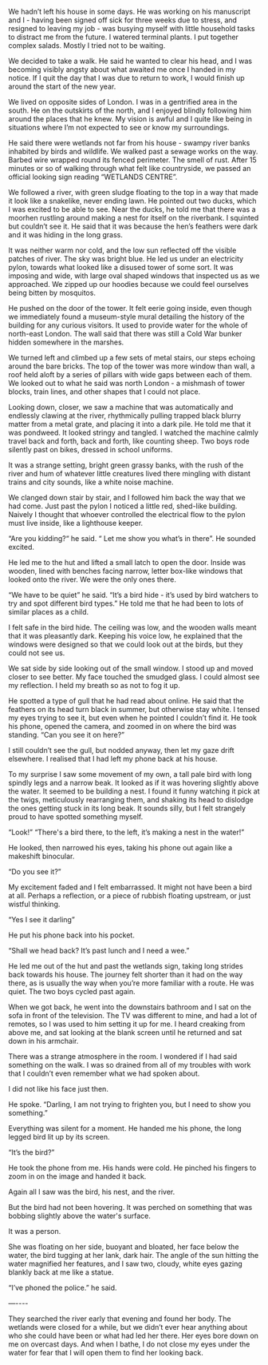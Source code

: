 We hadn’t left his house in some days. He was working on his manuscript and I - having been signed off sick for three weeks due to stress, and resigned to leaving my job - was busying myself with little household tasks to distract me from the future. I watered terminal plants. I put together complex salads. Mostly I tried not to be waiting. 



We decided to take a walk. He said he wanted to clear his head, and I was becoming visibly angsty about what awaited me once I handed in my notice. If I quit the day that I was due to return to work, I would finish up around the start of the new year. 



We lived on opposite sides of London. I was in a gentrified area in the south. He on the outskirts of the north, and I enjoyed blindly following him around the places that he knew.  My vision is awful and I quite like being in situations where I’m not expected to see or know my surroundings. 



He said there were wetlands not far from his house - swampy river banks inhabited by birds and wildlife. We walked past a sewage works on the way. Barbed wire wrapped round its fenced perimeter.  The smell of rust. After 15 minutes or so of walking through what felt like countryside, we passed an official looking sign reading “WETLANDS CENTRE”. 



We followed a river, with green sludge floating to the top in a way that made it look like a snakelike, never ending lawn. He pointed out two ducks, which I was excited to be able to see. Near the ducks,  he told me that there was a moorhen rustling around making a nest for itself on the riverbank. I squinted but couldn’t see it. He said that it was because the hen’s feathers were dark and it was hiding in the long grass. 



It was neither warm nor cold, and the low sun reflected off the visible patches of river. The sky was bright blue. He led us under an electricity pylon,  towards what looked like a disused tower of some sort. It was imposing and wide, with large oval shaped windows that inspected us as we approached. We zipped up our hoodies because we could feel ourselves being bitten by mosquitos. 



He pushed on the door of the tower. It felt eerie going inside,  even though we immediately found a museum-style mural detailing the history of the building for any curious visitors. It used to provide water for the whole of north-east London. The wall said that there was still a Cold War bunker hidden somewhere in the marshes. 



We turned left and climbed up a few sets of metal stairs, our steps echoing around the bare bricks. The top of the tower was more window than wall, a roof held aloft by a series of pillars with wide gaps between each of them. We looked out to what he said was north London - a mishmash of tower blocks, train lines, and other shapes that I could not place. 



Looking down, closer, we saw a machine that was automatically and endlessly clawing at the river, rhythmically pulling trapped black blurry matter from a metal grate, and placing it into a dark pile. He told me that it was pondweed. It looked stringy and tangled. I watched the machine calmly travel back and forth, back and forth, like counting sheep.  Two boys rode silently past on bikes, dressed in school uniforms. 



It was a strange setting, bright green grassy banks, with the rush of the river and hum of whatever little creatures lived there mingling with distant trains and city sounds, like a white noise machine. 



We clanged down stair by stair, and I followed him back the way that we had come. Just past the pylon I noticed a little red, shed-like building. Naively I thought that whoever controlled the electrical flow to the pylon must live inside, like a lighthouse keeper. 



“Are you kidding?“ he said. “ Let me show you what’s in there”. He sounded excited. 



He led me to the hut and lifted a small latch to open the door. Inside was wooden, lined with benches facing narrow, letter box-like windows that looked onto the river. We were the only ones there. 



“We have to be quiet” he said. “It’s a bird hide - it’s used by bird watchers to try and spot different bird types.” He told me that he had been to lots of similar places as a child. 



I felt safe in the bird hide. The ceiling was low, and the wooden walls meant that it was pleasantly dark. Keeping his voice low, he explained that the windows were designed so that we could look out at the birds, but they could not see us.



We sat side by side looking out of the small window. I stood up and moved closer to see better. My face touched the smudged glass. I could almost see my reflection. I held my breath so as not to fog it up. 



He spotted a type of gull that he had read about online. He said that the feathers on its head turn black in summer, but otherwise stay white. I tensed my eyes trying to see it, but even when he pointed I couldn’t find it.  He took his phone, opened the camera, and zoomed in on where the bird was standing. “Can you see it on here?”
 


I still couldn’t see the gull, but nodded anyway, then let my gaze drift elsewhere. I realised that I had left my phone back at his house. 



To my surprise I saw some movement of my own, a tall pale bird with long spindly legs and a narrow beak. It looked as if it was hovering slightly above the water. It seemed to be building a nest. I found it funny watching it pick at the twigs, meticulously rearranging them, and shaking its head to dislodge the ones getting stuck in its long beak. It sounds silly, but I felt strangely proud to have spotted something myself. 



“Look!” “There's a bird there, to the left, it’s making a nest in the water!”



 He looked, then narrowed his eyes, taking his phone out again like a makeshift binocular. 



“Do you see it?”



My excitement faded and I felt embarrassed. It might not have been a bird at all. Perhaps a reflection, or a piece of rubbish floating upstream, or just wistful thinking. 



“Yes I see it darling”



He put his phone back into his pocket. 



“Shall we head back? It’s past lunch and I need a wee.”



He led me out of the hut and past the wetlands sign, taking long strides back towards his house. The journey felt shorter than it had on the way there, as is usually the way when you’re more familiar with a route. He was quiet. The two boys cycled past again. 



When we got back, he went into the downstairs bathroom and I sat on the sofa in front of the television.  The TV was different to mine, and  had a lot of remotes, so  I was used to him setting it up for me. I heard creaking from above me,  and sat looking at the blank screen until he returned and sat down in his armchair. 



There was a strange atmosphere in the room. I wondered if I had said something on the walk. I was so drained from all of my troubles with work that I couldn’t even remember what we had spoken about. 



I did not like his face just then. 



He spoke. “Darling, I am not trying to frighten you, but I need to show you something.”



Everything was silent for a moment. He handed me his phone, the long legged bird lit up by its screen. 



“It’s the bird?” 



He took the phone from me. His hands were cold. He pinched his fingers to zoom in on the image and handed it back. 



Again all I saw was the bird, his nest, and the river. 



But the bird had not been hovering. It was perched on something that was bobbing slightly above the water's surface. 



It was a person. 



She was floating on her side, buoyant and bloated, her face below the water, the bird tugging at her lank, dark hair. The angle of the sun hitting the water magnified her features, and I saw two, cloudy, white eyes gazing blankly back at me like a statue. 



“I’ve phoned the police.” he said. 



—----


They searched the river early that evening and found her body. The wetlands were closed for a while, but we didn’t ever  hear anything about who she could  have been or what had led her there.  Her eyes bore down on me on overcast days. And when I bathe, I do not close my eyes under the water  for fear that I will open them to find her looking back.